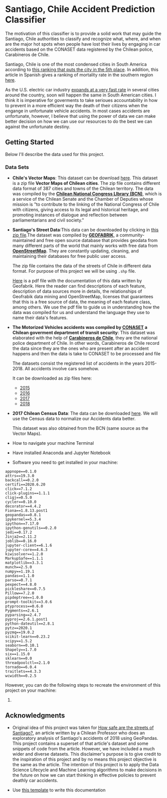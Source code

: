 # Santiago, Chile Accident Prediction Classifier

The motivation of this classifier is to provide a solid work that may guide the Santiago, Chile authorities to classify and recognize what, where, and when are the major hot spots when people have lost their lives by engaging in car accidents based on the CONASET data registered by the Chilean police, Carabineros de Chile.

Santiago, Chile is one of the most condensed cities in South America according to [this ranking that puts the city in the 5th place](https://en.wikipedia.org/wiki/List_of_cities_in_South_America). In addition, this article in Spanish gives a ranking of mortality rate in the southern region [here](https://www.reporteindigo.com/latitud/estas-las-ciudades-america-latina-donde-mueren-personas-accidentes-viales/). 

As the U.S. electric car industry [expands at a very fast rate](https://www.iea.org/reports/global-ev-outlook-2020) in several cities around the country, soon will happen the same in South American cities. I think it is imperative for goverments to take serioues accountability in how to prevent in a more efficient way the death of their citizens when the engange in unfortunate vehicle accidents. In most cases accidents are unfortunate, however, I believe that using the power of data we can make better decision on how we can use our resources to do the best we can against the unfortunate destiny.

## Getting Started

Below I'll describe the data used for this project.

### Data Sets

- **Chile's Vector Maps**: This dataset can be download [here](https://www.bcn.cl/obtienearchivo?id=repositorio/10221/10405/2/Areas_Pobladas.zip). This dataset is a zip file __Vector Maps of Chilean cities__. The zip file contains different data format of 387 cities and towns of the Chilean territory. The data was compiled by the [__Chilean National Congress LIbrary (BCN)__](https://www.bcn.cl/), which is a service of the Chilean Senate and the Chamber of Deputies whose mission is "to contribute to the linking of the National Congress of Chile with citizens, giving access to its legal and historical heritage, and promoting instances of dialogue and reflection between parliamentarians and civil society."

- **Santiago's Street Data**:This data can be downloaded by clicking in [this zip file](http://download.geofabrik.de/south-america/chile-latest-free.shp.zip).The dataset was compiled by [__GEOFABRIK__](http://download.geofabrik.de/south-america/chile.html), a community-maintained and free open source database that provides geodata from many different parts of the world that mainly works with free data from [__OpenStreetMap__](https://www.openstreetmap.org/). They are constantly updating, cleaning, and maintaining their databases for free public user access.

    The zip file contains the data of the streets of Chile in different data format. For purpose of this project we will be using `.shp` file.

    [Here](http://download.geofabrik.de/osm-data-in-gis-formats-free.pdf) is a pdf file with the documentation of this data written by Geofabrik. Here the reader can find descriptions of each feature, description of data sources more in details, the relationships of Geofrabik data mining and OpenStreetMap, licenses that guarantees that this is a free source of data, the meaning of each feature class, among others. We use the pdf file to guide us in understanding how the data was compiled for us and understand the language they use to name their data's features. 

- **The Motorized Vehicles accidents was compiled by [__CONASET__](http://mapas-conaset.opendata.arcgis.com/) a Chilean goverment department of transit security**: This dataset was elaborated with the help of [__Carabineros de Chile__](https://en.wikipedia.org/wiki/Carabineros_de_Chile), they are the national police department of Chile. In other words, Carabineros de Chile record the data since they are the ones who are present after an accident happens and then the data is take to CONASET to be processed and file

    The datasets consist the registered list of accidents in the years 2015-2018. All accidents involve cars somehow.

    It can be downloaded as zip files here:
    - [2015](https://opendata.arcgis.com/datasets/dafa26dbce99467985596d8a58216b79_0.zip)
    - [2016](https://opendata.arcgis.com/datasets/32ee49c703b840b885b9c80b37ae72d0_0.zip)
    - [2017](https://opendata.arcgis.com/datasets/907addac92b74e3fa30d40edb72d1813_0.zip)
    - [2018](https://www.arcgis.com/sharing/rest/content/items/ff520ff145614d5585f9905892e48957/data) 
- **2017 Chilean Census Data**: The data can be downloaded [here](https://www.bcn.cl/siit/estadisticasterritoriales/tema?id=168). We will use the Census data to normalize our Accidents data better. 

    This dataset was also obtained from the BCN (same source as the Vector Maps).

- How to navigate your machine Terminal 

- Have installed Anaconda and Jupyter Notebook

- Software you need to get installed in your machine:

```
appnope==0.1.0
attrs==19.3.0
backcall==0.2.0
certifi==2020.6.20
click==7.1.2
click-plugins==1.1.1
cligj==0.5.0
cycler==0.10.0
decorator==4.4.2
Fiona==1.8.13.post1
geopandas==0.8.1
ipykernel==5.3.4
ipython==7.17.0
ipython-genutils==0.2.0
jedi==0.17.2
Jinja2==2.11.2
joblib==0.16.0
jupyter-client==6.1.6
jupyter-core==4.6.3
kiwisolver==1.2.0
MarkupSafe==1.1.1
matplotlib==3.3.1
munch==2.5.0
numpy==1.19.1
pandas==1.1.0
parso==0.7.1
pexpect==4.8.0
pickleshare==0.7.5
Pillow==7.2.0
pipdeptree==1.0.0
prompt-toolkit==3.0.6
ptyprocess==0.6.0
Pygments==2.6.1
pyparsing==2.4.7
pyproj==2.6.1.post1
python-dateutil==2.8.1
pytz==2020.1
pyzmq==19.0.2
scikit-learn==0.23.2
scipy==1.5.2
seaborn==0.10.1
Shapely==1.7.0
six==1.15.0
sklearn==0.0
threadpoolctl==2.1.0
tornado==6.0.4
traitlets==4.3.3
wcwidth==0.2.5
```

However, you can do the following steps to recreate the environment of this project on your machine:

1. 




## Acknowledgments

* Original idea of this project was taken for [How safe are the streets of Santiago?](https://towardsdatascience.com/how-safe-are-the-streets-of-santiago-e01ba483ce4b), an article written by a Chilean Professor who does an exploratory analysis of Santiago's accidents of 2018 using GeoPandas. This project contains a superset of that article's dataset and some snippets of code from the article. However, we have included a much wider and diverse datasets. This disclaimer's purpose is to give credit to the inspiration of this project and by no means this project objective is the same as the article. The intention of this project is to apply the Data Science Lifecycle and Machine Learning  algorithms to make decisions in the future on how we can start thinking in effective policies to prevent deathly car accidents.

* Use [this template](https://gist.github.com/PurpleBooth/109311bb0361f32d87a2) to write this documentation
